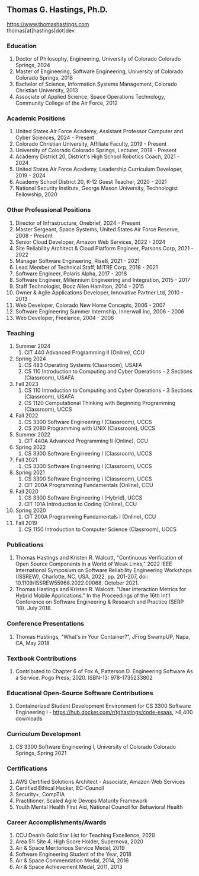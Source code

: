 ## Thomas G. Hastings, Ph.D.
https://www.thomashastings.com \
thomas[at]hastings[dot]dev

### Education
1. Doctor of Philosophy, Engineering, University of Colorado Colorado Springs, 2024
1. Master of Engineering, Software Engineering, University of Colorado Colorado Springs, 2018
1. Bachelor of Science, Information Systems Management, Colorado Christian University, 2013
1. Associate of Applied Science, Space Operations Technology, Community College of the Air Force, 2012

### Academic Positions
1. United States Air Force Academy, Assistant Professor Computer and Cyber Sciences, 2024 - Present
1. Colorado Christian University, Affiliate Faculty, 2019 - Present
1. University of Colorado Colorado Springs, Lecturer, 2018 - Present
1. Academy District 20, District's High School Robotics Coach, 2021 - 2024
1. United States Air Force Academy, Leadership Curriculum Developer, 2019 - 2024
1. Academy School District 20, K-12 Guest Teacher, 2020 - 2021
1. National Security Institute, George Mason University, Technologist Fellowship, 2020

### Other Professional Positions
1. Director of Infrastructure, Onebrief, 2024 - Present
1. Master Sergeant, Space Systems, United States Air Force Reserve, 2008 - Present
1. Senior Cloud Developer, Amazon Web Services, 2022 - 2024
1. Site Reliability Architect & Cloud Platform Engineer, Parsons Corp, 2021 - 2022
1. Manager Software Engineering, Rise8, 2021 - 2021
1. Lead Member of Technical Staff, MITRE Corp, 2018 - 2021
1. Software Engineer, Polaris Alpha, 2017 - 2018
1. Software Engineer, Millennium Engineering and Integration, 2015 - 2017
1. Staff Technologist, Booz Allen Hamilton, 2014 - 2015
1. Owner & Agile Applications Developer, Innovative Partner Ltd, 2010 - 2013
1. Web Developer, Colorado New Home Concepts, 2006 - 2007
1. Software Engineering Summer Internship, Innerwall Inc, 2006 - 2006
1. Web Developer, Freelance, 2004 - 2006

### Teaching 
1. Summer 2024
   1. CIT 440 Advanced Programming II (Online), CCU
1. Spring 2024
   1. CS 483 Operating Systems (Classroom), USAFA
   1. CS 110 Introduction to Computing and Cyber Operations - 2 Sections (Classroom), USAFA
1. Fall 2023
    1. CS 110 Introduction to Computing and Cyber Operations - 3 Sections (Classroom), USAFA
    1. CS 1120 Computational Thinking with Beginning Programming (Classroom), UCCS
1. Fall 2022
    1. CS 3300 Software Engineering I (Classroom), UCCS
    1. CS 2080 Programming with UNIX (Classroom), UCCS
1. Summer 2022
    1. CIT 440A Advanced Programming II (Online), CCU
1. Spring 2022
    1. CS 3300 Software Engineering I (Classroom), UCCS
1. Fall 2021
    1. CS 3300 Software Engineering I (Classroom), UCCS
1. Spring 2021
    1. CS 3300 Software Engineering I (Classroom), UCCS
    1. CIT 200A Programming Fundamentals (Online), CCU
1. Fall 2020
    1. CS 3300 Software Engineering I (Hybrid), UCCS
    1. CIT 101A Introduction to Coding (Online), CCU
1. Spring 2020 
    1. CIT 200A Programming Fundamentals I (Online), CCU
1. Fall 2019
    1. CS 1150 Introduction to Computer Science (Classroom), UCCS
 
### Publications
1. Thomas Hastings and Kristen R. Walcott, "Continuous Verification of Open Source Components in a World of Weak Links," 2022 IEEE International Symposium on Software Reliability Engineering Workshops (ISSREW), Charlotte, NC, USA, 2022, pp. 201-207, doi: 10.1109/ISSREW55968.2022.00068. October 2021.
1. Thomas Hastings and Kristen R. Walcott. “User Interaction Metrics for Hybrid Mobile Applications.” In the Proceedings of the 16th Int'l Conference on Software Engineering & Research and Practice (SERP ‘18). July 2018.

### Conference Presentations 
1. Thomas Hastings, "What's in Your Container?", JFrog SwampUP, Napa, CA, May 2018

### Textbook Contributions
1. Contributed to Chapter 6 of Fox A, Patterson D. Engineering Software As a Service. Pogo Press; 2020. ISBN-13: 978-1735233802

### Educational Open-Source Software Contributions
1. Containerized Student Development Environment for CS 3300 Software Engineering I - https://hub.docker.com/r/tghastings/code-esaas, >8,400 downloads

### Curriculum Development
1. CS 3300 Software Engineering I, University of Colorado Colorado Springs, Spring 2021

### Certifications
1. AWS Certified Solutions Architect - Associate, Amazon Web Services
1. Certified Ethical Hacker, EC-Council
1. Security+, CompTIA
1. Practitioner, Scaled Agile Devops Maturity Framework
1. Youth Mental Health First Aid, National Council for Behavioral Health

### Career Accomplishments/Awards
1. CCU Dean’s Gold Star List for Teaching Excellence, 2020
1. Area 51: Site 4, High Score Holder, Supernova, 2020
1. Air & Space Meritorious Service Medal, 2019
1. Software Engineering Student of the Year, 2018
1. Air & Space Commendation Medal, 2014, 2016
1. Air & Space Achievement Medal, 2011, 2013

